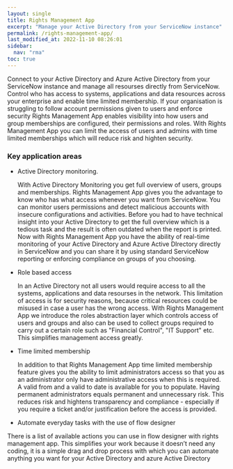 ```yaml
---
layout: single
title: Rights Management App
excerpt: "Manage your Active Directory from your ServiceNow instance"
permalink: /rights-management-app/
last_modified_at: 2022-11-10 08:26:01
sidebar:
  nav: "rma"
toc: true
---
```


Connect to your Active Directory and Azure Active Directory from your ServiceNow instance and manage all resourses directly from ServiceNow. Control who has access to systems, applications and data resources across your enterprise and enable time limited membership.
If your organisation is struggling to follow account permissions given to users and enforce security Rights Management App enables visibility into how users and group memberships are configured, their permissions and roles. With Rights Management App you can limit the access of users and admins with time limited memberships which will reduce risk and highten security.
 

### Key application areas
- Active Directory monitoring.

  With Active Directory Monitoring you get full overview of users, groups and memberships. Rights Management App gives you the advantage to know who has what access whenever you want from ServiceNow. You can monitor users permissions and detect malicious accounts with insecure configurations and activities. Before you had to have technical insight into your Active Directory to get the full overview which is a tedious task and the result is often outdated when the report is printed. Now with Rights Management App you have the ability of real-time monitoring of your Active Directory and Azure Active DIrectory directly in ServiceNow and you can share it by using standard ServiceNow reporting or enforcing compliance on groups of you choosing. 

- Role based access 

  In an Active Directory not all users would require access to all the systems, applications and data resourses in the network. This limitation of access is for security reasons, because critical resources could be misused in case a user has the wrong access. With Rights Management App we introduce the roles abstraction layer which controls access of users and groups and also can be used to collect groups required to carry out a certain role such as "Financial Control", "IT Support" etc. This simplifies management access greatly. 

- Time limited membership

  In addition to that Rights Management App time limited membership feature gives you the ability to limit administrators access so that you as an administrator only have administrative access when this is required. A valid from and a valid to date is available for you to populate. Having permanent administrators equals permanent and unnecessary risk. This reduces risk and hightens transparency and compliance - especially if you require a ticket and/or justification before the access is provided.

- Automate everyday tasks with the use of flow designer

There is a list of available actions you can use in flow designer with rights management app. This simplifies your work because it doesn’t need any coding, it is a simple drag and drop process with which you can automate anything you want for your Active Directory and azure Active Directory 
